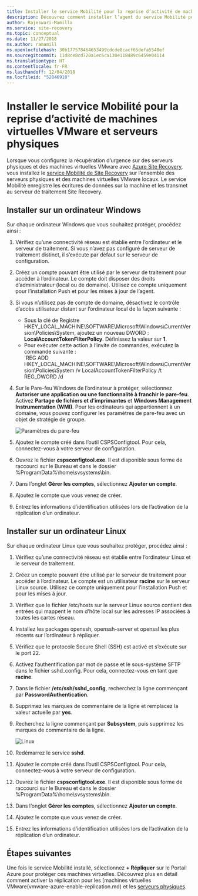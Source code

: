 ```yaml
---
title: Installer le service Mobilité pour la reprise d’activité de machines virtuelles VMware et serveurs physiques sur Azure | Microsoft Docs
description: Découvrez comment installer l’agent du service Mobilité pour la reprise d’activité de machines virtuelles VMware et serveurs physiques sur Azure à l’aide du service Azure Site Recovery.
author: Rajeswari-Mamilla
ms.service: site-recovery
ms.topic: conceptual
ms.date: 11/27/2018
ms.author: ramamill
ms.openlocfilehash: 30b177578464653499cdcde8cacf65defa5548ef
ms.sourcegitcommit: 11d8ce8cd720a1ec6ca130e118489c6459e04114
ms.translationtype: HT
ms.contentlocale: fr-FR
ms.lasthandoff: 12/04/2018
ms.locfileid: "52846910"
---
```

# <a name="install-the-mobility-service-for-disaster-recovery-of-vmware-vms-and-physical-servers"></a>Installer le service Mobilité pour la reprise d’activité de machines virtuelles VMware et serveurs physiques

Lorsque vous configurez la récupération d’urgence sur des serveurs physiques et des machines virtuelles VMware avec [Azure Site Recovery](site-recovery-overview.md), vous installez le [service Mobilité de Site Recovery](vmware-physical-mobility-service-overview.md) sur l’ensemble des serveurs physiques et des machines virtuelles VMware locaux.  Le service Mobilité enregistre les écritures de données sur la machine et les transmet au serveur de traitement Site Recovery.

## <a name="install-on-windows-machine"></a>Installer sur un ordinateur Windows

Sur chaque ordinateur Windows que vous souhaitez protéger, procédez ainsi :

1. Vérifiez qu’une connectivité réseau est établie entre l’ordinateur et le serveur de traitement. Si vous n’avez pas configuré de serveur de traitement distinct, il s’exécute par défaut sur le serveur de configuration.
1. Créez un compte pouvant être utilisé par le serveur de traitement pour accéder à l’ordinateur. Le compte doit disposer des droits d’administrateur (local ou de domaine). Utilisez ce compte uniquement pour l’installation Push et pour les mises à jour de l’agent.
2. Si vous n’utilisez pas de compte de domaine, désactivez le contrôle d’accès utilisateur distant sur l’ordinateur local de la façon suivante :
    - Sous la clé de Registre HKEY_LOCAL_MACHINE\SOFTWARE\Microsoft\Windows\CurrentVersion\Policies\System, ajoutez un nouveau DWORD : **LocalAccountTokenFilterPolicy**. Définissez la valeur sur **1**.
    -  Pour exécuter cette action à l’invite de commandes, exécutez la commande suivante :  
   `REG ADD HKEY_LOCAL_MACHINE\SOFTWARE\Microsoft\Windows\CurrentVersion\Policies\System /v LocalAccountTokenFilterPolicy /t REG_DWORD /d
3. Sur le Pare-feu Windows de l’ordinateur à protéger, sélectionnez **Autoriser une application ou une fonctionnalité à franchir le pare-feu**. Activez **Partage de fichiers et d’imprimantes** et **Windows Management Instrumentation (WMI)**. Pour les ordinateurs qui appartiennent à un domaine, vous pouvez configurer les paramètres de pare-feu avec un objet de stratégie de groupe.

   ![Paramètres du pare-feu](./media/vmware-azure-install-mobility-service/mobility1.png)

4. Ajoutez le compte créé dans l’outil CSPSConfigtool. Pour cela, connectez-vous à votre serveur de configuration.
5. Ouvrez le fichier **cspsconfigtool.exe**. Il est disponible sous forme de raccourci sur le Bureau et dans le dossier %ProgramData%\home\svsystems\bin.
6. Dans l’onglet **Gérer les comptes**, sélectionnez **Ajouter un compte**.
7. Ajoutez le compte que vous venez de créer.
8. Entrez les informations d’identification utilisées lors de l’activation de la réplication d’un ordinateur.

## <a name="install-on-linux-machine"></a>Installer sur un ordinateur Linux

Sur chaque ordinateur Linux que vous souhaitez protéger, procédez ainsi :

1. Vérifiez qu’une connectivité réseau est établie entre l’ordinateur Linux et le serveur de traitement.
2. Créez un compte pouvant être utilisé par le serveur de traitement pour accéder à l’ordinateur. Le compte est un utilisateur **racine** sur le serveur Linux source. Utilisez ce compte uniquement pour l’installation Push et pour les mises à jour.
3. Vérifiez que le fichier /etc/hosts sur le serveur Linux source contient des entrées qui mappent le nom d’hôte local sur les adresses IP associées à toutes les cartes réseau.
4. Installez les packages openssh, openssh-server et openssl les plus récents sur l’ordinateur à répliquer.
5. Vérifiez que le protocole Secure Shell (SSH) est activé et s’exécute sur le port 22.
4. Activez l’authentification par mot de passe et le sous-système SFTP dans le fichier sshd_config. Pour cela, connectez-vous en tant que **racine**.
5. Dans le fichier **/etc/ssh/sshd_config**, recherchez la ligne commençant par **PasswordAuthentication**.
6. Supprimez les marques de commentaire de la ligne et remplacez la valeur actuelle par **yes**.
7. Recherchez la ligne commençant par **Subsystem**, puis supprimez les marques de commentaire de la ligne.

      ![Linux](./media/vmware-azure-install-mobility-service/mobility2.png)

8. Redémarrez le service **sshd**.
9. Ajoutez le compte créé dans l’outil CSPSConfigtool. Pour cela, connectez-vous à votre serveur de configuration.
10. Ouvrez le fichier **cspsconfigtool.exe**. Il est disponible sous forme de raccourci sur le Bureau et dans le dossier %ProgramData%\home\svsystems\bin.
11. Dans l’onglet **Gérer les comptes**, sélectionnez **Ajouter un compte**.
12. Ajoutez le compte que vous venez de créer.
13. Entrez les informations d’identification utilisées lors de l’activation de la réplication d’un ordinateur.

## <a name="next-steps"></a>Étapes suivantes

Une fois le service Mobilité installé, sélectionnez **+ Répliquer** sur le Portail Azure pour protéger ces machines virtuelles. Découvrez plus en détail comment activer la réplication pour les [machines virtuelles VMware(vmware-azure-enable-replication.md) et les [serveurs physiques](physical-azure-disaster-recovery.md#enable-replication).


